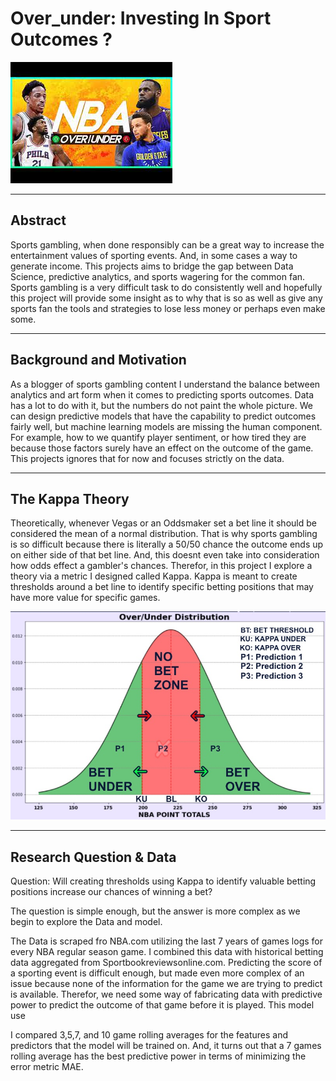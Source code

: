 # Over_under: Investing In Sport Outcomes ? 

![Alt text](images/download.jpg?raw=true "NBA")


----------------------------------------------------------------------------------------------------------------------------------

## Abstract

Sports gambling, when done responsibly can be a great way to increase the entertainment values of sporting events. And, in some cases a way to generate income. This projects aims to bridge the gap between Data Science, predictive analytics, and sports wagering for the common fan. Sports gambling is a very difficult task to do consistently well and hopefully this project will provide some insight as to why that is so as well as give any sports fan the tools and strategies to lose less money or perhaps even make some.

----------------------------------------------------------------------------------------------------------------------------------


## Background and Motivation

As a blogger of sports gambling content I understand the balance between analytics and art form when it comes to predicting sports outcomes. Data has a lot to do with it, but the numbers do not paint the whole picture. We can design predictive models that have the capability to predict outcomes fairly well, but machine learning models are missing the human component. For example, how to we quantify player sentiment, or how tired they are because those factors surely have an effect on the outcome of the game. This projects ignores that for now and focuses strictly on the data. 


----------------------------------------------------------------------------------------------------------------------------------

## The Kappa Theory

Theoretically, whenever Vegas or an Oddsmaker set a bet line it should be considered the mean of a normal distribution. That is why sports gambling is so difficult because there is literally a 50/50 chance the outcome ends up on either side of that bet line. And, this doesnt even take into consideration how odds effect a gambler's chances. Therefor, in this project I explore a theory via a metric I designed called Kappa. Kappa is meant to create thresholds around a bet line to identify specific betting positions that may have more value for specific games.

![Alt text](images/dist.jpg?raw=true "NBA")

----------------------------------------------------------------------------------------------------------------------------------


## Research Question & Data


Question: Will creating thresholds using Kappa to identify valuable betting positions increase our chances of winning a bet?

The question is simple enough, but the answer is more complex as we begin to explore the Data and model. 

The Data is scraped fro NBA.com utilizing the last 7 years of games logs for every NBA regular season game. I combined this data with historical betting data aggregated from Sportbookreviewsonline.com. Predicting the score of a sporting event is difficult enough, but made even more complex of an issue because none of the information for the game we are trying to predict is available. Therefor, we need some way of fabricating data with predictive power to predict the outcome of that game before it is played. This model use

I compared 3,5,7, and 10 game rolling averages for the features and predictors that the model will be trained on. And, it turns out that a 7 games rolling average has the best predictive power in terms of minimizing the error metric MAE.






